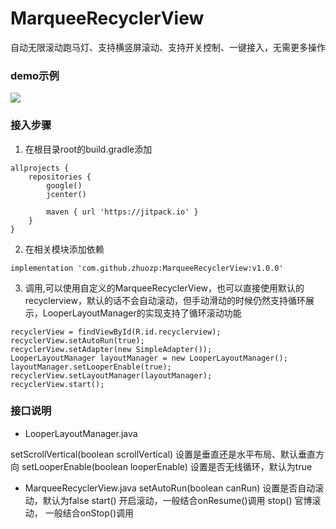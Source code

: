 # MarqueeRecyclerView
自动无限滚动跑马灯、支持横竖屏滚动、支持开关控制、一键接入，无需更多操作

### demo示例
![](https://github.com/zhuozp/MarqueeRecyclerView/blob/master/images/device-2020-03-18-192611.gif)

### 接入步骤

1. 在根目录root的build.gradle添加
```
allprojects {
    repositories {
        google()
        jcenter()

        maven { url 'https://jitpack.io' }
    }
}
```

2. 在相关模块添加依赖
```
implementation 'com.github.zhuozp:MarqueeRecyclerView:v1.0.0'
```

3. 调用,可以使用自定义的MarqueeRecyclerView，也可以直接使用默认的recyclerview，默认的话不会自动滚动，但手动滑动的时候仍然支持循环展示，LooperLayoutManager的实现支持了循环滚动功能
```
recyclerView = findViewById(R.id.recyclerview);
recyclerView.setAutoRun(true);
recyclerView.setAdapter(new SimpleAdapter());
LooperLayoutManager layoutManager = new LooperLayoutManager();
layoutManager.setLooperEnable(true);
recyclerView.setLayoutManager(layoutManager);
recyclerView.start();
```

### 接口说明

* LooperLayoutManager.java

setScrollVertical(boolean scrollVertical)  设置是垂直还是水平布局、默认垂直方向
setLooperEnable(boolean looperEnable) 设置是否无线循环，默认为true


* MarqueeRecyclerView.java
setAutoRun(boolean canRun)  设置是否自动滚动，默认为false
start() 开启滚动，一般结合onResume()调用
stop() 官博滚动， 一般结合onStop()调用
